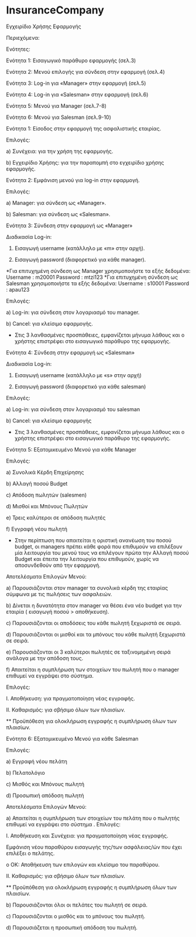 # InsuranceCompany
Εγχειρίδιο Χρήσης Εφαρμογής

Περιεχόμενα:

Ενότητες:

Ενότητα 1: Εισαγωγικό παράθυρο εφαρμογής (σελ.3)

Ενότητα 2: Μενού επιλογής για σύνδεση στην εφαρμογή (σελ.4)

Ενότητα 3: Log-in για «Manager» στην εφαρμογή (σελ.5)

Ενότητα 4: Log-in για «Salesman» στην εφαρμογή (σελ.6)

Ενότητα 5: Μενού για Manager (σελ.7-8)

Ενότητα 6: Μενού για Salesman (σελ.9-10)





Ενότητα 1: Είσοδος στην εφαρμογή της ασφαλιστικής εταιρίας.

Επιλογές:

a)	Συνέχεια: για την χρήση της εφαρμογής.

b)	Εγχειρίδιο Χρήσης: για την παραπομπή στο εγχειρίδιο χρήσης εφαρμογής.




Ενότητα 2: Εμφάνιση μενού για log-in στην εφαρμογή.

Επιλογές:

a)	Manager: για σύνδεση ως «Manager».

b)	Salesman: για σύνδεση ως «Salesman».




Ενότητα 3: Σύνδεση στην εφαρμογή ως «Manager»

Διαδικασία Log-in:

1)	Εισαγωγή username (κατάλληλο με «m» στην αρχή).

2)	Εισαγωγή password (διαφορετικό για κάθε manager).

*Για επιτυχημένη σύνδεση ως Manager χρησιμοποιήστε τα εξής δεδομένα: Username : m20001
                                                                     Password : mtzi123
*Για επιτυχημένη σύνδεση ως Salesman χρησιμοποιήστε τα εξής δεδομένα: Username : s10001
                                                                      Password : apau123


Επιλογές:

a)	Log-in: για σύνδεση στον λογαριασμό του manager.

b)	Cancel: για κλείσιμο εφαρμογής.

* Στις 3 λανθασμένες προσπάθειες, εμφανίζεται μήνυμα λάθους και ο χρήστης επιστρέφει στο εισαγωγικό παράθυρο της εφαρμογής.





Ενότητα 4: Σύνδεση στην εφαρμογή ως «Salesman»

Διαδικασία Log-in:

1)	Εισαγωγή username (κατάλληλο με «s» στην αρχή)

2)	Εισαγωγή password (διαφορετικό για κάθε salesman)



Επιλογές:

a)	Log-in: για σύνδεση στον λογαριασμό του salesman

b)	Cancel: για κλείσιμο εφαρμογής

* Στις 3 λανθασμένες προσπάθειες, εμφανίζεται μήνυμα λάθους και ο χρήστης επιστρέφει στο εισαγωγικό παράθυρο της εφαρμογής.




Ενότητα 5: Εξατομικευμένο Μενού για κάθε Manager



Επιλογές:

a)	Συνολικά Κέρδη Επιχείρησης

b)	Αλλαγή ποσού Budget

c)	Απόδοση πωλητών (salesmen)

d)	Μισθοί και Μπόνους Πωλητών

e)	Τρεις καλύτεροι σε απόδοση πωλητές

f)	Εγγραφή νέου πωλητή

* Στην περίπτωση που απαιτείται η οριστική ανανέωση του ποσού budget, οι managers πρέπει κάθε φορά που επιθυμούν να επιλέξουν μία λειτουργία του μενού τους να επιλέγουν πρώτα την Αλλαγή ποσού Budget και έπειτα την λειτουργία που επιθυμούν, χωρίς να αποσυνδεθούν από την εφαρμογή.



Αποτελέσματα Επιλογών Μενού:

a)	Παρουσιάζονται στον manager τα συνολικά κέρδη της εταιρίας σύμφωνα με τις πωλήσεις των ασφαλειών.

b)	Δίνεται η δυνατότητα στον manager να θέσει ένα νέο budget για την εταιρία ( εισαγωγή ποσού > αποθήκευση).

c)	Παρουσιάζονται οι αποδόσεις του κάθε πωλητή ξεχωριστά σε σειρά.

d)	Παρουσιάζονται οι μισθοί και τα μπόνους του κάθε πωλητή ξεχωριστά σε σειρά.

e)	Παρουσιάζονται οι 3 καλύτεροι πωλητές σε ταξινομημένη σειρά ανάλογα με την απόδοση τους.

f)	  Απαιτείται η συμπλήρωση των στοιχείων του πωλητή που ο manager επιθυμεί να εγγράψει στο σύστημα. 




Επιλογές:

I.	Αποθήκευση: για πραγματοποίηση νέας εγγραφής.

II.	Καθαρισμός: για σβήσιμο όλων των πλαισίων.

** Προϋπόθεση για ολοκλήρωση εγγραφής η συμπλήρωση όλων των πλαισίων. 





Ενότητα 6: Εξατομικευμένο Μενού για κάθε Salesman

Επιλογές:

a)	Εγγραφή νέου πελάτη

b)	Πελατολόγιο

c)	Μισθός και Μπόνους πωλητή

d)	Προσωπική απόδοση πωλητή




Αποτελέσματα Επιλογών Μενού:

a)	Απαιτείται η συμπλήρωση των στοιχείων του πελάτη που ο πωλητής επιθυμεί να εγγράψει στο σύστημα
. 
Επιλογές:

I.	Αποθήκευση και Συνέχεια: για πραγματοποίηση νέας εγγραφής.

Εμφάνιση νέου παραθύρου εισαγωγής της/των ασφάλειας/ών που έχει επιλέξει ο πελάτης.

o	ΟΚ: Αποθήκευση των επιλογών και κλείσιμο του παραθύρου.

II.	Καθαρισμός: για σβήσιμο όλων των πλαισίων. 

** Προϋπόθεση για ολοκλήρωση εγγραφής η συμπλήρωση όλων των πλαισίων. 

b)	Παρουσιάζονται όλοι οι πελάτες του πωλητή σε σειρά.

c)	Παρουσιάζονται ο μισθός και το μπόνους του πωλητή.

d)	Παρουσιάζεται η προσωπική απόδοση του πωλητή.
